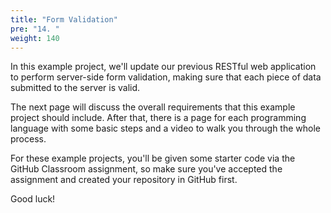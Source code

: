 ```yaml
---
title: "Form Validation"
pre: "14. "
weight: 140
---
```


In this example project, we'll update our previous RESTful web application to perform server-side form validation, making sure that each piece of data submitted to the server is valid. 

The next page will discuss the overall requirements that this example project should include. After that, there is a page for each programming language with some basic steps and a video to walk you through the whole process. 

For these example projects, you'll be given some starter code via the GitHub Classroom assignment, so make sure you've accepted the assignment and created your repository in GitHub first.

Good luck!